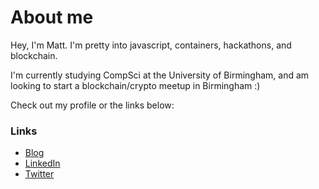 # About me

Hey, I'm Matt. I'm pretty into javascript, containers, hackathons, and blockchain.

I'm currently studying CompSci at the University of Birmingham, and am looking to start a blockchain/crypto meetup in Birmingham :)

Check out my profile or the links below:

### Links

 - [Blog](https://mattdean1.github.io/blog/)
 - [LinkedIn](https://www.linkedin.com/in/deanmatt/)
 - [Twitter](https://twitter.com/TerseTweet)


